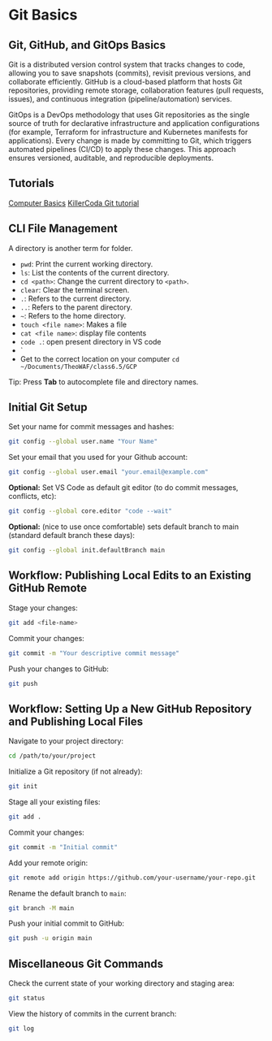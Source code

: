 # Git Basics

## Git, GitHub, and GitOps Basics

Git is a distributed version control system that tracks changes to code, allowing you to save snapshots (commits), revisit previous versions, and collaborate efficiently. GitHub is a cloud-based platform that hosts Git repositories, providing remote storage, collaboration features (pull requests, issues), and continuous integration (pipeline/automation) services.

GitOps is a DevOps methodology that uses Git repositories as the single source of truth for declarative infrastructure and application configurations (for example, Terraform for infrastructure and Kubernetes manifests for applications). Every change is made by committing to Git, which triggers automated pipelines (CI/CD) to apply these changes. This approach ensures versioned, auditable, and reproducible deployments.


## Tutorials 

[Computer Basics](https://www.facebook.com/share/p/1CDPcqUFgN/)
[KillerCoda Git tutorial](https://killercoda.com/pawelpiwosz/course/gitFundamentals)

## CLI File Management

A directory is another term for folder. 

- `pwd`: Print the current working directory.
- `ls`: List the contents of the current directory.
- `cd <path>`: Change the current directory to `<path>`.
- `clear`: Clear the terminal screen.
- `.`: Refers to the current directory.
- `..`: Refers to the parent directory.
- `~`: Refers to the home directory.
- `touch <file name>`: Makes a file
- `cat <file name>`: display file contents
- `code .`: open present directory in VS code
- `
- Get to the correct location on your computer 
```cd ~/Documents/TheoWAF/class6.5/GCP```

Tip: Press **Tab** to autocomplete file and directory names.

## Initial Git Setup

Set your name for commit messages and hashes:

```bash
git config --global user.name "Your Name"
```

Set your email that you used for your Github account:
```bash
git config --global user.email "your.email@example.com"
```

**Optional:** Set VS Code as default git editor (to do commit messages, conflicts, etc): 

```bash
git config --global core.editor "code --wait"
```

**Optional:** (nice to use once comfortable) sets default branch to main (standard default branch these days):

```bash
git config --global init.defaultBranch main
```

## Workflow: Publishing Local Edits to an Existing GitHub Remote

Stage your changes:
```bash
git add <file-name>
```

Commit your changes:

```bash
git commit -m "Your descriptive commit message"
```

Push your changes to GitHub:

```bash
git push
```



## Workflow: Setting Up a New GitHub Repository and Publishing Local Files

Navigate to your project directory:

```bash
cd /path/to/your/project
```

Initialize a Git repository (if not already):

```bash
git init
```
 

Stage all your existing files:

```bash
git add .
```
 

Commit your changes:

```bash
git commit -m "Initial commit"
```

Add your remote origin:

```bash
git remote add origin https://github.com/your-username/your-repo.git
```

Rename the default branch to `main`:

```bash
git branch -M main
```

Push your initial commit to GitHub:

```bash
git push -u origin main
```

## Miscellaneous Git Commands

Check the current state of your working directory and staging area:
```bash
git status
```

View the history of commits in the current branch:
```bash
git log
```

